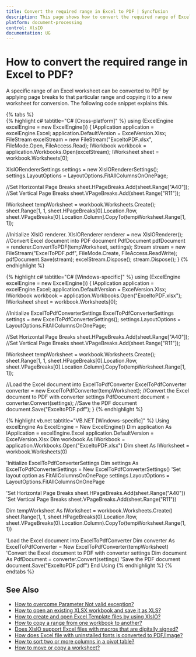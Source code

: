 ```yaml
---
title: Convert the required range in Excel to PDF | Syncfusion
description: This page shows how to convert the required range of Excel to PDF using the Syncfusion .NET Excel library (XlsIO).
platform: document-processing
control: XlsIO
documentation: UG
---
```


# How to convert the required range in Excel to PDF?

A specific range of an Excel worksheet can be converted to PDF by applying page breaks to that particular range and copying it to a new worksheet for conversion. The following code snippet explains this.

{% tabs %}  
{% highlight c# tabtitle="C# [Cross-platform]" %}
using (ExcelEngine excelEngine = new ExcelEngine())
{
  IApplication application = excelEngine.Excel;
  application.DefaultVersion = ExcelVersion.Xlsx;
  FileStream excelStream = new FileStream("ExceltoPDF.xlsx", FileMode.Open, FileAccess.Read);
  IWorkbook workbook = application.Workbooks.Open(excelStream);
  IWorksheet sheet = workbook.Worksheets[0];

  XlsIORendererSettings settings = new XlsIORendererSettings();
  settings.LayoutOptions = LayoutOptions.FitAllColumnsOnOnePage;

  //Set Horizontal Page Breaks
  sheet.HPageBreaks.Add(sheet.Range["A40"]);
  //Set Vertical Page Breaks
  sheet.VPageBreaks.Add(sheet.Range["R11"]);

  IWorksheet tempWorksheet = workbook.Worksheets.Create();
  sheet.Range[1, 1, sheet.HPageBreaks[0].Location.Row, sheet.VPageBreaks[0].Location.Column].CopyTo(tempWorksheet.Range[1, 1]);

  //Initialize XlsIO renderer.
  XlsIORenderer renderer = new XlsIORenderer();
  //Convert Excel document into PDF document
  PdfDocument pdfDocument = renderer.ConvertToPDF(tempWorksheet, settings);
  Stream stream = new FileStream("ExcelToPDF.pdf", FileMode.Create, FileAccess.ReadWrite);
  pdfDocument.Save(stream);
  excelStream.Dispose();
  stream.Dispose();
}
{% endhighlight %}

{% highlight c# tabtitle="C# [Windows-specific]" %}
using (ExcelEngine excelEngine = new ExcelEngine())
{
  IApplication application = excelEngine.Excel;
  application.DefaultVersion = ExcelVersion.Xlsx;
  IWorkbook workbook = application.Workbooks.Open("ExceltoPDF.xlsx");              
  IWorksheet sheet = workbook.Worksheets[0];

  //Initialize ExcelToPdfConverterSettings
  ExcelToPdfConverterSettings settings = new ExcelToPdfConverterSettings();
  settings.LayoutOptions = LayoutOptions.FitAllColumnsOnOnePage;

  //Set Horizontal Page Breaks
  sheet.HPageBreaks.Add(sheet.Range["A40"]);
  //Set Vertical Page Breaks
  sheet.VPageBreaks.Add(sheet.Range["R11"]);

  IWorksheet tempWorksheet = workbook.Worksheets.Create();
  sheet.Range[1, 1, sheet.HPageBreaks[0].Location.Row, sheet.VPageBreaks[0].Location.Column].CopyTo(tempWorksheet.Range[1, 1]);

  //Load the Excel document into ExcelToPdfConverter
  ExcelToPdfConverter converter = new ExcelToPdfConverter(tempWorksheet);
  //Convert the Excel document to PDF with converter settings
  PdfDocument document = converter.Convert(settings);
  //Save the PDF document
  document.Save("ExceltoPDF.pdf");
}
{% endhighlight %}

{% highlight vb.net tabtitle="VB.NET [Windows-specific]" %}
Using excelEngine As ExcelEngine = New ExcelEngine()
  Dim application As IApplication = excelEngine.Excel
  application.DefaultVersion = ExcelVersion.Xlsx
  Dim workbook As IWorkbook = application.Workbooks.Open("ExceltoPDF.xlsx")
  Dim sheet As IWorksheet = workbook.Worksheets(0)

  'Initialize ExcelToPdfConverterSettings
  Dim settings As ExcelToPdfConverterSettings = New ExcelToPdfConverterSettings()
  'Set layout option as FitAllColumnsOnOnePage
  settings.LayoutOptions = LayoutOptions.FitAllColumnsOnOnePage

  'Set Horizontal Page Breaks
  sheet.HPageBreaks.Add(sheet.Range("A40"))
  'Set Vertical Page Breaks
  sheet.VPageBreaks.Add(sheet.Range("R11"))

  Dim tempWorksheet As IWorksheet = workbook.Worksheets.Create()
  sheet.Range(1, 1, sheet.HPageBreaks(0).Location.Row, sheet.VPageBreaks(0).Location.Column).CopyTo(tempWorksheet.Range(1, 1))

  'Load the Excel document into ExcelToPdfConverter
  Dim converter As ExcelToPdfConverter = New ExcelToPdfConverter(tempWorksheet)
  'Convert the Excel document to PDF with converter settings
  Dim document As PdfDocument = converter.Convert(settings)
  'Save the PDF document
  document.Save("ExceltoPDF.pdf")
End Using
{% endhighlight %}
{% endtabs %}  

## See Also

* [How to overcome Parameter Not valid exception?](reason-for-parameter-not-valid-exception-when-converting-exceltopdf-with-custompapersize)
* [How to open an existing XLSX workbook and save it as XLS?](how-to-open-an-existing-xlsx-workbook-and-save-it-as-xls)
* [How to create and open Excel Template files by using XlsIO?](how-to-create-and-open-excel-template-files-by-using-xlsio)
* [How to copy a range from one workbook to another?](how-to-copy-a-range-from-one-workbook-to-another)
* [Does XlsIO support Excel files with macros that are digitally signed?](does-xlsio-support-excel-files-with-macros-that-are-digitally-signed)
* [How does Excel file with uninstalled fonts is converted to PDF/Image?](how-does-excel-file-with-uninstalled-fonts-is-converted-to-pdf-image)
* [How to sort two or more columns in a pivot table?](how-to-sort-two-or-more-columns-in-a-pivot-table)
* [How to move or copy a worksheet?](https://help.syncfusion.com/file-formats/xlsio/working-with-excel-worksheet#move-or-copy-a-worksheet)

